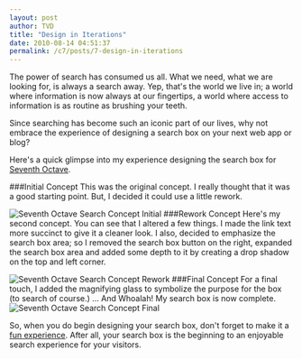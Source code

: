 ```yaml
---
layout: post
author: TVD
title: "Design in Iterations"
date: 2010-08-14 04:51:37
permalink: /c7/posts/7-design-in-iterations
---
```


The power of search has consumed us all. What we need, what we are looking for, is always a search away. Yep, that's the world we live in; a world where information is now always at our fingertips, a world where access to information is as routine as brushing your teeth.

Since searching has become such an iconic part of our lives, why not embrace the experience of designing a search box on your next web app or blog?

Here's a quick glimpse into my experience designing the search box for [Seventh Octave][1]. 

###Initial Concept
This was the original concept. I really thought that it was a good starting point. But, I decided it could use a little rework. 

![Seventh Octave Search Concept Initial][2]
###Rework Concept 
Here's my second concept. You can see that I altered a few things. I made the link text more succinct to give it a cleaner look. I also, decided to emphasize the search box area; so I removed the search box button on the right, expanded the search box area and added some depth to it by creating a drop shadow on the top and left corner. 

![Seventh Octave Search Concept Rework][3]
###Final Concept
For a final touch, I added the magnifying glass to symbolize the purpose for the box (to search of course.) ... And Whoalah! My search box is now complete.
![Seventh Octave Search Concept Final][4]

So, when you do begin designing your search box, don't forget to make it a [fun experience][5]. After all, your search box is the beginning to an enjoyable search experience for your visitors. 


  [1]: http://techoctave.com/c7
  [2]: http://techoctave.com/c7/static/c7_searchbox_intial.png
  [3]: http://techoctave.com/c7/static/c7_searchbox_rework.png
  [4]: http://techoctave.com/c7/static/c7_searchbox_final.png
  [5]: http://techoctave.com/c7/posts/1-hello-world
